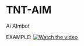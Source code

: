 # TNT-AIM
Ai AImbot

EXAMPLE:
[![Watch the video](https://i.sstatic.net/Vp2cE.png)]([(https://github.com/user-attachments/assets/cb4e5403-e7d8-4d53-85dc-ef9987d5175a)])

